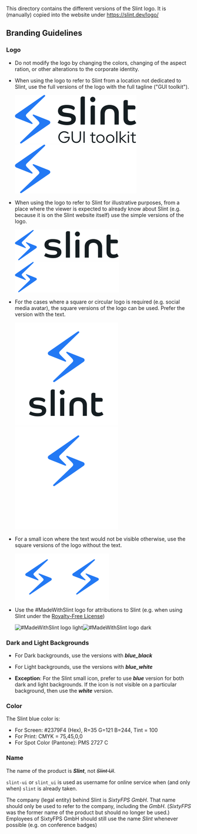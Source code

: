 <!-- Copyright © SixtyFPS GmbH <info@slint.dev> ; SPDX-License-Identifier: GPL-3.0-only OR LicenseRef-Slint-Royalty-free-1.1 OR LicenseRef-Slint-commercial -->

This directory contains the different versions of the Slint logo.
It is (manually) copied into the website under <https://slint.dev/logo/>

## Branding Guidelines

### Logo

* Do not modify the logo by changing the colors, changing of the aspect ration,
   or other alterations to the corporate identity.

* When using the logo to refer to Slint from a location not dedicated to Slint,
   use the full versions of the logo with the full tagline ("GUI toolkit").

   ![Slint logo full light](./for_Screen/Slint_logo_full/slint_logo_full_light.svg#gh-light-mode-only)![Slint logo full dark](./for_Screen/Slint_logo_full/slint_logo_full_dark.svg#gh-dark-mode-only)

* When using the logo to refer to Slint for illustrative purposes, from a place
   where the viewer is expected to already know about Slint (e.g. because it is
   on the Slint website itself) use the simple versions of the logo.

   ![Slint logo simple light](./for_Screen/Slint_logo_simple/slint_logo_simple_light.svg#gh-light-mode-only)![Slint logo simple dark](./for_Screen/Slint_logo_simple/slint_logo_simple_dark.svg#gh-dark-mode-only)

* For the cases where a square or circular logo is required (e.g. social media
   avatar), the square versions of the logo can be used. Prefer the version with
   the text.

   ![Slint logo simple square light](./for_Screen/Slint_logo_simple_square/slint_logo_simple_square_light.svg#gh-light-mode-only)![Slint logo square dark](./for_Screen/Slint_logo_simple_square/slint_logo_simple_square_dark.svg#gh-dark-mode-only)

* For a small icon where the text would not be visible otherwise, use the square
   versions of the logo without the text.

   ![Slint logo small light](./for_Screen/Slint_logo_small/slint_logo_small_light_dark.svg#gh-light-mode-only)![Slint logo small dark](./for_Screen/Slint_logo_small/slint_logo_small_light_dark.svg#gh-dark-mode-only)

* Use the #MadeWithSlint logo for attributions to Slint (e.g. when using Slint under the [Royalty-Free License](../LICENSES/LicenseRef-Slint-Royalty-free-1.1.md))

   ![#MadeWithSlint logo light](./for_Screen/MadeWithSlint_logo/blue_black/MadeWithSlint_blue_black.svg#gh-light-mode-only)![#MadeWithSlint logo dark](./for_Screen/MadeWithSlint_logo/blue_white/MadeWithSlint_blue_white.svg#gh-dark-mode-only)

### Dark and Light Backgrounds

* For Dark backgrounds, use the versions with ***blue_black***

* For Light backgrounds, use the versions with ***blue_white***

* **Exception**: For the Slint small icon, prefer to use ***blue*** version for both
dark and light backgrounds. If the icon is not visible on a particular background,
then use the ***white*** version. 

### Color

The Slint blue color is:

* For Screen: #2379F4 (Hex), R=35 G=121 B=244, Tint = 100
* For Print: CMYK = 75,45,0,0
* For Spot Color (Pantone): PMS 2727 C

### Name

The name of the product is ***Slint***, not ~~*Slint UI*~~.

`slint-ui` or `slint_ui` is used as username for online service when (and only when) `slint` is already taken.

The company (legal entity) behind Slint is *SixtyFPS GmbH*. That name should only be used to refer to the company,
including the *GmbH*. (*SixtyFPS* was the former name of the product but should no longer be used.)
Employees of SixtyFPS GmbH should still use the name *Slint* whenever possible (e.g. on conference badges)
